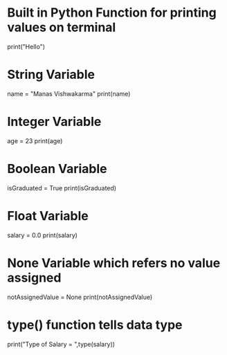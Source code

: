 # Built in Python Function for printing values on terminal
print("Hello")


# String Variable
name = "Manas Vishwakarma"
print(name)

# Integer Variable
age = 23
print(age)

# Boolean Variable
isGraduated = True
print(isGraduated)

# Float Variable
salary = 0.0
print(salary)

# None Variable which refers no value assigned
notAssignedValue = None
print(notAssignedValue)

# type() function tells data type
print("Type of Salary = ",type(salary))




